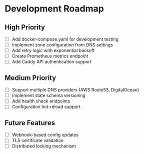 # Development Roadmap

## High Priority

- [ ] Add docker-compose.yaml for development testing
- [ ] Implement zone configuration from DNS settings
- [ ] Add retry logic with exponential backoff
- [ ] Create Prometheus metrics endpoint
- [ ] Add Caddy API authentication support

## Medium Priority

- [ ] Support multiple DNS providers (AWS Route53, DigitalOcean)
- [ ] Implement state schema versioning
- [ ] Add health check endpoints
- [ ] Configuration hot-reload support

## Future Features

- [ ] Webhook-based config updates
- [ ] TLS certificate validation
- [ ] Distributed locking mechanism
